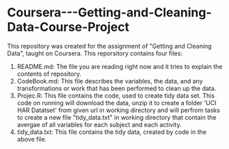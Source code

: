 # Coursera---Getting-and-Cleaning-Data-Course-Project

This repository was created for the assignment of "Getting and Cleaning Data", taught on Coursera.
This reporsitory contains four files:

1. README.md: The file you are reading right now and it tries to explain the contents of repository.
2. CodeBook.md: This file describes the variables, the data, and any transformations or work that has been performed to clean up the data.
3. Projec.R: This file contains the code, used to create tidy data set. This code on running will download the data, unzip it to create a folder 'UCI HAR Datatset' from given url in working directory and will perfrom tasks to create a new file "tidy_data.txt" in working directory that contain the avergae of all variables for each subject and each activity.
4. tidy_data.txt: This file contains the tidy data, created by code in the above file.
